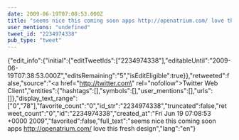 ```yaml
---
date: 2009-06-19T07:08:53.000Z
title: "seems nice this coming soon apps http://openatrium.com/ love this fresh design″"
user_mentions: "undefined"
tweet_id: "2234974338"
pub_type: "tweet"
---
```

{"edit_info":{"initial":{"editTweetIds":["2234974338"],"editableUntil":"2009-06-19T07:38:53.000Z","editsRemaining":"5","isEditEligible":true}},"retweeted":false,"source":"<a href=\"http://twitter.com\" rel=\"nofollow\">Twitter Web Client</a>","entities":{"hashtags":[],"symbols":[],"user_mentions":[],"urls":[]},"display_text_range":["0","78"],"favorite_count":"0","id_str":"2234974338","truncated":false,"retweet_count":"0","id":"2234974338","created_at":"Fri Jun 19 07:08:53 +0000 2009","favorited":false,"full_text":"seems nice this coming soon apps http://openatrium.com/ love this fresh design","lang":"en"}
